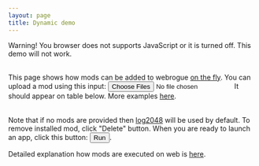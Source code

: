 ```yaml
---
layout: page
title: Dynamic demo
---
```


<div style="display: none;"> <!-- invisible container fore reusable elements -->
    <table>
        <tr id="exampleModItem">
            <td>
                <label id="modItemLabel">Example mod item</label>
            </td>
            <td>
                <button type="button" id="downloadButton"><label>Download</label></button>
                <button type="button" id="deleteButton"><label>Delete</label></button>
            </td>
        </tr>
    </table>
</div>

<div id="noJavaScript">
    Warning! You browser does not supports JavaScript or it is turned off. This demo will not work.
    <br/><br/>
</div>
<script type='text/javascript'>
    document.getElementById('noJavaScript').style.display = "none";
</script>

<div style="display:none" id="noWebAssembly">
    Warning! You browser does not supports WebAssembly or it is turned off. This demo will not work.
    <br/><br/>
</div>


<div style="display:none" id="noSharedArrayBuffer">
    Warning! You browser has no SharedArrayBuffer support or it is turned off. This demo will not work.
    <br/><br/>
</div>



This page shows how mods can be added to webrogue [on the fly](../../benefits/portable.html).
You can upload a mod using this input: 
<input type="file" multiple id="fileSelector" />
It should appear on table below. 
More examples [here](../../examples/).

<table id="modSelector"></table>

Note that if no mods are provided then [log2048](../../examples/log2048.html) will be used by default.
To remove installed mod, click "Delete" button. When you are ready to launch an app, click this button:
<button type="button" onclick="Module.runGame()">Run</button>.

Detailed explanation how mods are executed on web is [here](../../in_depth/web_runtime.html).


<script type='text/javascript'>
    if(typeof WebAssembly === 'undefined')
        document.getElementById("noWebAssembly").style.display = null
    if(typeof SharedArrayBuffer === 'undefined')
        document.getElementById("noSharedArrayBuffer").style.display = null
    var predefinedMods = [
        { modName: "log2048", url: "../../webrogue/mods/log2048.wrmod" },
        { modName: "brogue", url: "../../webrogue/mods/brogue.wrmod" },
        { modName: "coremark", url: "../../webrogue/mods/coremark.wrmod" },
    ];
    var storedMods = [];
    var modSelectorElement = document.getElementById("modSelector");

    var homepageIndexedDB = undefined;
        
    function splitModToChunks(bytes) {
        return new Blob([bytes.buffer]);
    }

    function reloadModList() {
        var transaction = homepageIndexedDB.transaction("mods", 'readonly');
        var allRecords = transaction.objectStore("mods").getAll();
        allRecords.onsuccess = function () {
            setStoredMods(allRecords.result);
        };
    }

    const fileSelector = document.getElementById('fileSelector');
    fileSelector.value = null;
    fileSelector.addEventListener('change', (fileSelectorEvent) => {
        var remainFiles = fileSelectorEvent.target.files.length;
        Array.from(fileSelectorEvent.target.files).forEach((file) => {
            var reader = new FileReader();
            reader.readAsArrayBuffer(file);
            reader.onload = function (event) {
                remainFiles--;
                if (remainFiles == 0) {
                    fileSelector.value = null;
                }
                var transaction = homepageIndexedDB.transaction("mods", 'readwrite');
                transaction.oncomplete = function (event) {
                    reloadModList();
                };
                var bytes = new Uint8Array(event.target.result);

                var nameBytes = bytes.slice(0, bytes.findIndex((byte) => byte == 0));
                var modName = (new TextDecoder()).decode(nameBytes);
                var allRecords = transaction.objectStore("mods").put({ modName: modName, blob: splitModToChunks(bytes) });
            }
            reader.onerror = function (event) {
                remainFiles--;
                console.error("error while uploading file")
            }
        });
    });


    function setStoredMods(newStoredMods) {
        storedMods = newStoredMods;
        predefinedMods.filter((predefinedMod) => {
            var result = true;
            storedMods.forEach(storedMod => {
                if (storedMod.modName == predefinedMod.modName)
                    result = false;
            });
            return result;
        }).forEach((predefinedMod) => {
            storedMods.unshift(predefinedMod)
        })
        while (modSelectorElement.firstChild) {
            modSelectorElement.removeChild(modSelectorElement.lastChild);
        }
        storedMods.forEach((mod) => {
            var newNode = document.getElementById("exampleModItem").cloneNode(true);
            newNode.querySelector("#modItemLabel").textContent = mod.blob ? mod.modName : mod.modName+", not installed";
            var downloadButton = newNode.querySelector("#downloadButton");
            if (mod.blob)
                downloadButton.style.display = "none";
            else
                downloadButton.onclick = function () {
                    fetch(mod.url).then(function (response) {
                        if (!response.ok) {
                            return false;
                        }
                        return response.blob();
                    }).then(function (myBlob) {
                        myBlob.arrayBuffer().then((content) => {
                            var transaction = homepageIndexedDB.transaction("mods", 'readwrite');
                            transaction.oncomplete = function (event) {
                                reloadModList();
                            };
                            transaction.objectStore("mods").add({ modName: mod.modName, blob: splitModToChunks(new Uint8Array(content)) });
                        });
                    });
                }
            var deleteButton = newNode.querySelector("#deleteButton");
            if (!mod.blob)
                deleteButton.style.display = "none";
            else
                deleteButton.onclick = function () {
                    var transaction = homepageIndexedDB.transaction("mods", 'readwrite');
                    transaction.oncomplete = function (event) {
                        reloadModList();
                    };
                    transaction.objectStore("mods").delete(mod.modName);
                }
            modSelectorElement.appendChild(newNode);
        })
    }


    var request = window.indexedDB.open("webrogueHomepage", 1);
    request.onerror = (event) => {
        console.error(`Database error: ${event.target.errorCode}`);
        alert(`Database error: ${event.target.errorCode}`);
    };
    request.onupgradeneeded = (event) => {
        var db = event.target.result;
        var objectStore = db.createObjectStore("mods", { keyPath: "modName" });

        objectStore.createIndex("modName", "modName", { unique: true });
    }
    request.onsuccess = (event) => {
        homepageIndexedDB = event.target.result;
        reloadModList();
    };
</script>

<div style="position: absolute;left: 0;right: 0;top: 0;">
    <div class="emscripten">
        <label id="statusLabel" style="display: none;"></label>
    </div>
</div>

<canvas style="height: 100vh;left: 0; top: 0; width:100%" id="canvas" oncontextmenu="event.preventDefault()"  > 
</canvas>

<script type='text/javascript'>
window.coi = {
    doReload: () => window.location.reload(),
}
</script>

<script src="coi-serviceworker.js"></script>

<script type='text/javascript'>
    var canvas = document.getElementById('canvas')
    canvas.style.display = "none";
    document.body.appendChild(canvas)
    // if (!crossOriginIsolated)
    //     window.location.reload();

    var statusLabelElement = document.getElementById('statusLabel');

    var Module = {
        preRun: [
            function () {
                FS.mkdir('/webrogue');
                FS.mount(IDBFS, { root: '/' }, '/webrogue');
                FS.chdir('/webrogue');
                FS.syncfs(true, function (err) {
                    // handle callback
                });
            }
        ],
        postRun: [],
        print: (function () {
            return function (text) {
                if (arguments.length > 1) text = Array.prototype.slice.call(arguments).join(' ');
                console.log(text);
            };
        })(),
        canvas: (function () {
            var canvas = document.getElementById('canvas');

        // As a default initial behavior, pop up an alert when webgl context is lost. To make your
        // application robust, you may want to override this behavior before shipping!
        // See http://www.khronos.org/registry/webgl/specs/latest/1.0/#5.15.2
            canvas.addEventListener("webglcontextlost", function (e) { alert('WebGL context lost. You will need to reload the page.'); e.preventDefault(); }, false);

            return canvas;
        })(),
        setStatus: function (text) {
            if (text == "Running...") text = "Loading webrogue...";
            statusLabelElement.textContent = text
        },
        totalDependencies: 0,
    };
    Module.setStatus('Downloading...');
    window.onerror = function (event) {
        // TODO: do not warn on ok events like simulating an infinite loop or exitStatus
        Module.setStatus('Exception thrown, see JavaScript console');
        Module.setStatus = function (text) {
            if (text) console.error('[post-exception status] ' + text);
        };
    };
</script>
<script async type="text/javascript" src="./webrogue_game.js"></script>
